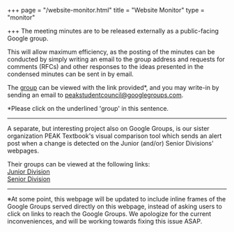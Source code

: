 +++
page = "/website-monitor.html"
title = "Website Monitor"
type = "monitor"

+++
The meeting minutes are to be released externally as a public-facing Google group.

This will allow maximum efficiency, as the posting of the minutes can be conducted by simply writing an email to the group address and requests for comments (RFCs) and other responses to the ideas presented in the condensed minutes can be sent in by email.

The [group](https://groups.google.com/d/forum/peakstudentcouncil "group") can be viewed with the link provided*, and you may write-in by sending an email to [peakstudentcouncil@googlegroups.com](mailto:peakstudentcouncil@googlegroups.com).

\*Please click on the underlined 'group' in this sentence.

***

A separate, but interesting project also on Google Groups, is our sister organization PEAK Textbook's visual comparison tool which sends an alert post when a change is detected on the Junior (and/or) Senior Divisions' webpages.

Their groups can be viewed at the following links:  
[Junior Division](https://groups.google.com/d/forum/utokyo-jdnews)  
[Senior Division](https://groups.google.com/d/forum/utokyo-sdnews)

***

※At some point, this webpage will be updated to include inline frames of the Google Groups served directly on this webpage, instead of asking users to click on links to reach the Google Groups. We apologize for the current inconveniences, and will be working towards fixing this issue ASAP.